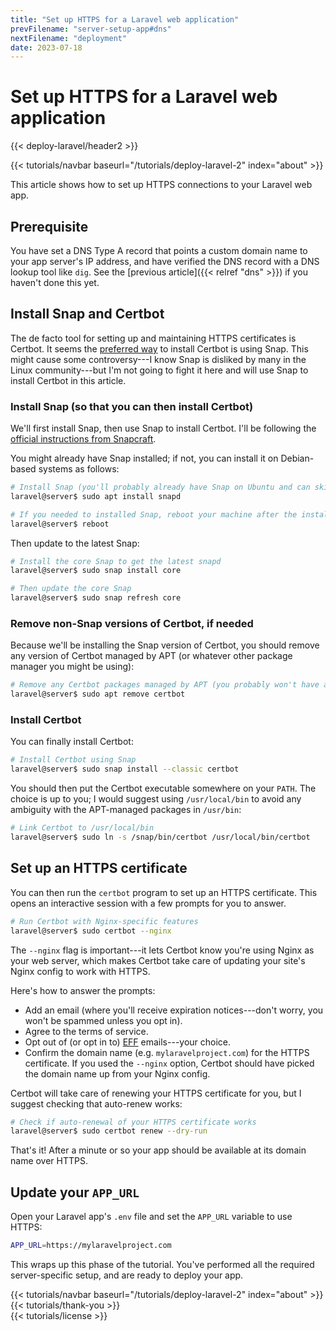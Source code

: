 ```yaml
---
title: "Set up HTTPS for a Laravel web application"
prevFilename: "server-setup-app#dns"
nextFilename: "deployment"
date: 2023-07-18
---
```


# Set up HTTPS for a Laravel web application

{{< deploy-laravel/header2 >}}
<div class="mt-4 mb-10">
{{< tutorials/navbar baseurl="/tutorials/deploy-laravel-2" index="about" >}}
</div>

This article shows how to set up HTTPS connections to your Laravel web app.

## Prerequisite

You have set a DNS Type A record that points a custom domain name to your app server's IP address, and have verified the DNS record with a DNS lookup tool like `dig`.
See the [previous article]({{< relref "dns" >}}) if you haven't done this yet.

## Install Snap and Certbot

The de facto tool for setting up and maintaining HTTPS certificates is Certbot.
It seems the [preferred way](https://certbot.eff.org/instructions) to install Certbot is using Snap.
This might cause some controversy---I know Snap is disliked by many in the Linux community---but I'm not going to fight it here and will use Snap to install Certbot in this article.

### Install Snap (so that you can then install Certbot)

We'll first install Snap, then use Snap to install Certbot.
I'll be following the [official instructions from Snapcraft](https://snapcraft.io/docs/installing-snapd).

You might already have Snap installed; if not, you can install it on Debian-based systems as follows:

```bash
# Install Snap (you'll probably already have Snap on Ubuntu and can skip this step.)
laravel@server$ sudo apt install snapd

# If you needed to installed Snap, reboot your machine after the installation.
laravel@server$ reboot
```

Then update to the latest Snap:

```bash
# Install the core Snap to get the latest snapd
laravel@server$ sudo snap install core

# Then update the core Snap
laravel@server$ sudo snap refresh core
```

### Remove non-Snap versions of Certbot, if needed

Because we'll be installing the Snap version of Certbot, you should remove any version of Certbot managed by APT (or whatever other package manager you might be using):

```bash
# Remove any Certbot packages managed by APT (you probably won't have any)
laravel@server$ sudo apt remove certbot
```

### Install Certbot

You can finally install Certbot:

```bash
# Install Certbot using Snap
laravel@server$ sudo snap install --classic certbot
```

You should then put the Certbot executable somewhere on your `PATH`.
The choice is up to you; I would suggest using `/usr/local/bin` to avoid any ambiguity with the APT-managed packages in `/usr/bin`:

```bash
# Link Certbot to /usr/local/bin
laravel@server$ sudo ln -s /snap/bin/certbot /usr/local/bin/certbot
```

## Set up an HTTPS certificate

You can then run the `certbot` program to set up an HTTPS certificate.
This opens an interactive session with a few prompts for you to answer.

```bash
# Run Certbot with Nginx-specific features
laravel@server$ sudo certbot --nginx
```

The `--nginx` flag is important---it lets Certbot know you're using Nginx as your web server, which makes Certbot take care of updating your site's Nginx config to work with HTTPS.

Here's how to answer the prompts:

- Add an email (where you'll receive expiration notices---don't worry, you won't be spammed unless you opt in).
- Agree to the terms of service.
- Opt out of (or opt in to) [EFF](https://en.wikipedia.org/wiki/Electronic_Frontier_Foundation) emails---your choice.
- Confirm the domain name (e.g. `mylaravelproject.com`) for the HTTPS certificate.
  If you used the `--nginx` option, Certbot should have picked the domain name up from your Nginx config.

Certbot will take care of renewing your HTTPS certificate for you, but I suggest checking that auto-renew works:

```bash
# Check if auto-renewal of your HTTPS certificate works
laravel@server$ sudo certbot renew --dry-run
```

That's it!
After a minute or so your app should be available at its domain name over HTTPS.

## Update your `APP_URL`

Open your Laravel app's `.env` file and set the `APP_URL` variable to use HTTPS:

```bash
APP_URL=https://mylaravelproject.com
```

This wraps up this phase of the tutorial.
You've performed all the required server-specific setup, and are ready to deploy your app.

<div class="mt-8">
{{< tutorials/navbar baseurl="/tutorials/deploy-laravel-2" index="about" >}}
</div>

<div class="mt-8">
{{< tutorials/thank-you >}}
<div>

<div class="mt-6">
{{< tutorials/license >}}
<div>

